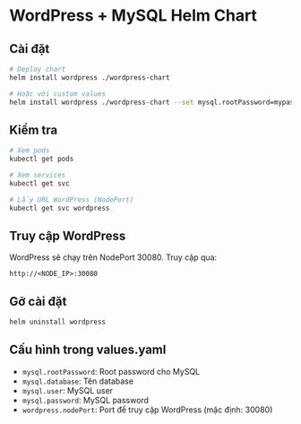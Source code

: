 # WordPress + MySQL Helm Chart

## Cài đặt

```bash
# Deploy chart
helm install wordpress ./wordpress-chart

# Hoặc với custom values
helm install wordpress ./wordpress-chart --set mysql.rootPassword=mypassword
```

## Kiểm tra

```bash
# Xem pods
kubectl get pods

# Xem services
kubectl get svc

# Lấy URL WordPress (NodePort)
kubectl get svc wordpress
```

## Truy cập WordPress

WordPress sẽ chạy trên NodePort 30080. Truy cập qua:
```
http://<NODE_IP>:30080
```

## Gỡ cài đặt

```bash
helm uninstall wordpress
```

## Cấu hình trong values.yaml

- `mysql.rootPassword`: Root password cho MySQL
- `mysql.database`: Tên database
- `mysql.user`: MySQL user
- `mysql.password`: MySQL password
- `wordpress.nodePort`: Port để truy cập WordPress (mặc định: 30080)
